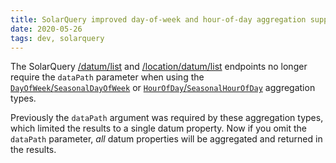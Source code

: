 ```yaml
---
title: SolarQuery improved day-of-week and hour-of-day aggregation support
date: 2020-05-26
tags: dev, solarquery
---
```

The SolarQuery [/datum/list][list-api] and [/location/datum/list][loc-list-api] endpoints no longer
require the `dataPath` parameter when using the [`DayOfWeek`/`SeasonalDayOfWeek`][agg-dow] or
[`HourOfDay`/`SeasonalHourOfDay`][agg-hod] aggregation types.

<!--more-->

Previously the `dataPath` argument
was required by these aggregation types, which limited the results to a single datum property. Now
if you omit the `dataPath` parameter, _all_ datum properties will be aggregated and returned in
the results.

[agg-dow]: https://github.com/SolarNetwork/solarnetwork/wiki/SolarQuery-API-enumerated-types#day-of-week
[agg-hod]: https://github.com/SolarNetwork/solarnetwork/wiki/SolarQuery-API-enumerated-types#hour-of-day
[list-api]: https://github.com/SolarNetwork/solarnetwork/wiki/SolarQuery-API#datum-list
[loc-list-api]: https://github.com/SolarNetwork/solarnetwork/wiki/SolarQuery-API#location-datum-list
